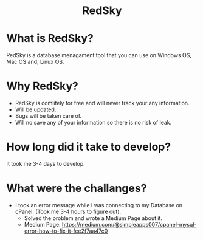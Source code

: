 <h1 align="center">RedSky</h1>

# What is RedSky?
RedSky is a database menagament tool that you can use on Windows OS, Mac OS and, Linux OS.

# Why RedSky?
* RedSky is comlitely for free and will never track your any information. 
* Will be updated.
* Bugs will be taken care of.
* Will no save any of your information so there is no risk of leak.

# How long did it take to develop?
It took me 3-4 days to develop.

# What were the challanges?
* I took an error message while I was connecting to my Database on cPanel. (Took me 3-4 hours to figure out).
  * Solved the problem and wrote a Medium Page about it. 
  * Medium Page: https://medium.com/@simpleapps007/cpanel-mysql-error-how-to-fix-it-fee2f7aa47c0
 
